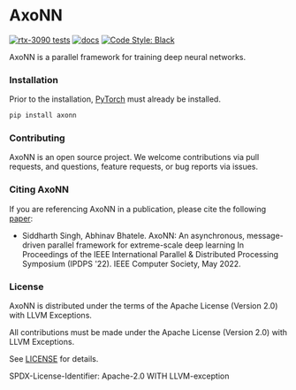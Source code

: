 # AxoNN

[![rtx-3090 tests](https://github.com/hpcgroup/axonn/actions/workflows/nvidia-tests.yaml/badge.svg)](https://github.com/hpcgroup/axonn/actions/workflows/nvidia-tests.yaml)
[![docs](https://readthedocs.org/projects/axonn/badge/?version=latest)](https://axonn.readthedocs.io/en/latest/?badge=latest)
[![Code Style: Black](https://img.shields.io/badge/code%20style-black-000000.svg)](https://github.com/psf/black)

AxoNN is a parallel framework for training deep neural networks. 

### Installation 
Prior to the installation, [PyTorch](https://pytorch.org/get-started/locally/) must already be installed.  

```bash
pip install axonn
```

### Contributing

AxoNN is an open source project. We welcome contributions via pull requests,
and questions, feature requests, or bug reports via issues.

### Citing AxoNN

If you are referencing AxoNN in a publication, please cite the
following [paper](https://pssg.cs.umd.edu/assets/papers/2022-05-axonn-ipdps.pdf):

 * Siddharth Singh, Abhinav Bhatele. AxoNN: An asynchronous, message-driven
   parallel framework for extreme-scale deep learning In Proceedings of the
   IEEE International Parallel & Distributed Processing Symposium (IPDPS '22).
   IEEE Computer Society, May 2022.

### License

AxoNN is distributed under the terms of the Apache License (Version 2.0) with
LLVM Exceptions.

All contributions must be made under the Apache License (Version 2.0) with
LLVM Exceptions.

See [LICENSE](https://github.com/pssg-int/axonn/blob/develop/LICENSE) for
details.

SPDX-License-Identifier: Apache-2.0 WITH LLVM-exception
